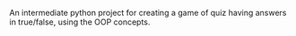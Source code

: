 An intermediate python project for creating a game of quiz having answers in true/false, using the OOP concepts.
